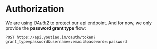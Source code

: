 # Authorization

We are using *OAuth2* to protect our api endpoint. And for now, we only
provide the **password grant type** flow:

`POST https://api.youtiao.im/oauth/token?grant_type=password&username=:email&password=:password`
